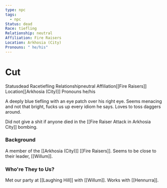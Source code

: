 ```yaml
---
type: npc
tags:
  - npc
Status: dead
Race: tiefling
Relationship: neutral
Affiliation: Fire Raisers
Location: Arkhosia (City)
Pronouns: " he/his"
---
```


# Cut
<span class="dataview inline-field"><span class="inline-field-key">Status</span><span class="inline-field-value">dead</span></span>
<span class="dataview inline-field"><span class="inline-field-key">Race</span><span class="inline-field-value">tiefling</span></span>
<span class="dataview inline-field"><span class="inline-field-key">Relationship</span><span class="inline-field-value">neutral</span></span>
<span class="dataview inline-field"><span class="inline-field-key">Affiliation</span><span class="inline-field-value">[[Fire Raisers]]</span></span>
<span class="dataview inline-field"><span class="inline-field-key">Location</span><span class="inline-field-value">[[Arkhosia (City)]]</span></span>
<span class="dataview inline-field"><span class="inline-field-key">Pronouns</span><span class="inline-field-value"> he/his</span></span>

A deeply blue tiefling with an eye patch over his right eye. Seems menacing and not that bright, fucks us up every idiom he says. Loves to toss daggers around. 

Did not give a shit if anyone died in the [[Fire Raiser Attack in Arkhosia City]] bombing. 

### Background
A member of the  [[Arkhosia (City)]] [[Fire Raisers]]. Seems to be close to their leader, [[Willum]]. 

### Who're They to Us?
Met our party at [[Laughing Hill]] with [[Willum]]. Works with [[Hennurra]].